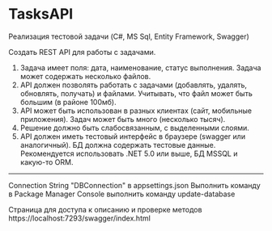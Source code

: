 # TasksAPI

Реализация тестовой задачи (C#, MS Sql, Entity Framework, Swagger)

Создать REST API для работы с задачами. 
1. Задача имеет поля: дата, наименование, статус выполнения. Задача может содержать несколько файлов. 
2. API должен позволять работать с задачами (добавлять, удалять, обновлять, получать) и файлами. Учитывать, что файл может быть большим (в районе 100мб). 
3. API может быть использован в разных клиентах (сайт, мобильные приложения). Задач может быть много (несколько тысяч). 
4. Решение должно быть слабосвязанным, с выделенными слоями. 
5. API должен иметь тестовый интерфейс в браузере (swagger или аналогичный). БД должна содержать тестовые данные.  Рекомендуется использовать .NET 5.0 или выше, БД MSSQL и какую-то ORM.

----

Connection String "DBConnection" в appsettings.json
Выполнить команду в Package Manager Console выполнить команду update-database

Страница для доступа к описанию и проверке методов https://localhost:7293/swagger/index.html

